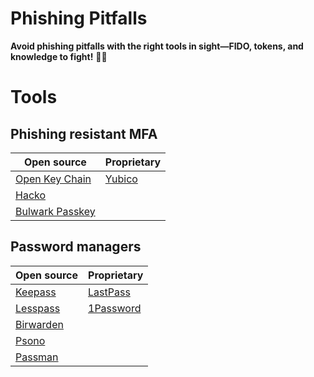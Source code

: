 # Phishing Pitfalls
**Avoid phishing pitfalls with the right tools in sight—FIDO, tokens, and knowledge to fight!** 🚀🔐

# Tools

## Phishing resistant MFA
|                     Open source                     |               Proprietary              |
|-----------------------------------------------------|----------------------------------------|
|     [Open Key Chain](https://www.openkeychain.org/) |     [Yubico](https://www.yubico.com/)  |
|      [Hacko](https://www.hanko.io/)                 |                                        |
| [Bulwark Passkey](https://bulwark.id/)              |                                        |


## Password managers
|                     Open source                       |               Proprietary                      |
|-------------------------------------------------------|------------------------------------------------|
|     [Keepass](https://keepass.info/)                  | [LastPass](https://www.lastpass.com/)          |
|      [Lesspass](https://www.lesspass.com)             | [1Password](https://1password.com/)            |
| [Birwarden](https://bitwarden.com/pricing/)           |                                                |
| [Psono](https://psono.com/)                           |                                                |
| [Passman](https://www.passman.cc/)                    |                                                |
